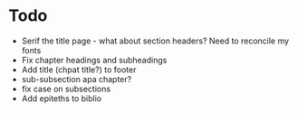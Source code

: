 # Todo

* Serif the title page - what about section headers?  Need to reconcile my fonts
* Fix chapter headings and subheadings
* Add title (chpat title?) to footer
* sub-subsection apa chapter?
* fix case on subsections
* Add epiteths to biblio